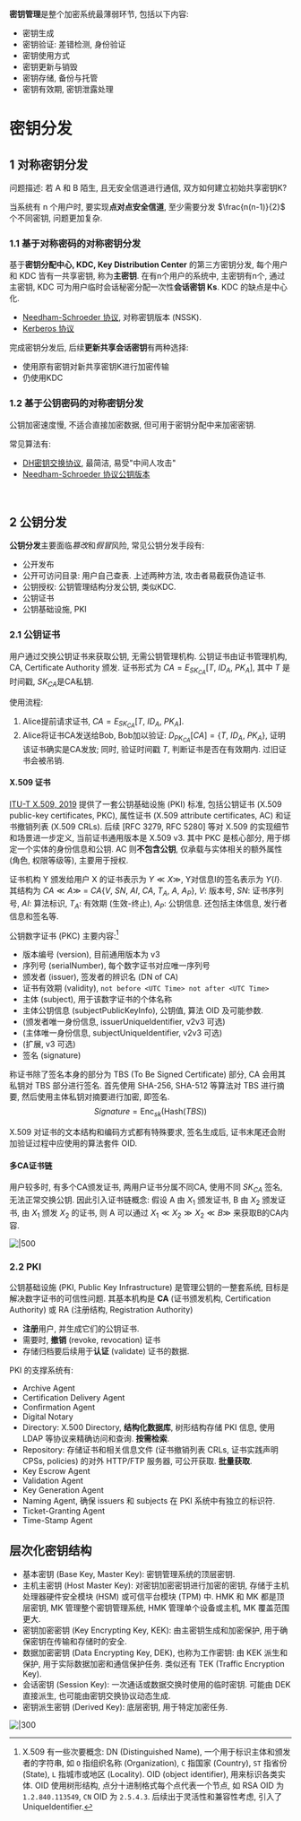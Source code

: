 **密钥管理**是整个加密系统最薄弱环节, 包括以下内容:
- 密钥生成
- 密钥验证: 差错检测, 身份验证
- 密钥使用方式
- 密钥更新与销毁
- 密钥存储, 备份与托管
- 密钥有效期, 密钥泄露处理

# 密钥分发

## 1 对称密钥分发

问题描述: 若 A 和 B 陌生, 且无安全信道进行通信, 双方如何建立初始共享密钥K?

当系统有 n 个用户时, 要实现**点对点安全信道**, 至少需要分发 $\frac{n(n-1)}{2}$ 个不同密钥, 问题更加复杂. 

### 1.1 基于对称密码的对称密钥分发

基于**密钥分配中心, KDC, Key Distribution Center** 的第三方密钥分发, 每个用户和 KDC 皆有一共享密钥, 称为**主密钥**. 在有n个用户的系统中, 主密钥有n个, 通过主密钥, KDC 可为用户临时会话秘密分配一次性**会话密钥 Ks**. KDC 的缺点是中心化.

- [Needham-Schroeder 协议](认证的密钥协商协议/基于单钥的认证密钥协商.md), 对称密钥版本 (NSSK).
- [Kerberos 协议](认证的密钥协商协议/Kerberos%20协议.md)

完成密钥分发后, 后续**更新共享会话密钥**有两种选择:
- 使用原有密钥对新共享密钥K进行加密传输
- 仍使用KDC

### 1.2 基于公钥密码的对称密钥分发

公钥加密速度慢, 不适合直接加密数据, 但可用于密钥分配中来加密密钥.

常见算法有:
-  [DH密钥交换协议](../公钥密码/密钥协商/DiffieHellman.md), 最简洁, 易受"中间人攻击"
- [Needham-Schroeder 协议公钥版本](认证的密钥协商协议/基于单钥的认证密钥协商.md)

<br>

## 2 公钥分发

**公钥分发**主要面临*篡改*和*假冒*风险, 常见公钥分发手段有:
- 公开发布
- 公开可访问目录: 用户自己查表. 上述两种方法, 攻击者易截获伪造证书.
- 公钥授权: 公钥管理结构分发公钥, 类似KDC.
- 公钥证书
- 公钥基础设施, PKI

### 2.1 公钥证书

用户通过交换公钥证书来获取公钥, 无需公钥管理机构. 公钥证书由证书管理机构, CA, Certificate Authority 颁发. 证书形式为 $CA=E_{SK_{CA}}[T,\ ID_{A},\ PK_{A} ]$, 其中 $T$ 是时间戳, $SK_{CA}$是CA私钥.

使用流程:  
1. Alice提前请求证书, $CA=E_{SK_{CA}}[T,\ ID_{A},\ PK_{A} ]$.
2. Alice将证书CA发送给Bob, Bob加以验证: $D_{PK_{CA}}[CA]=\{T,\ ID_{A},\ PK_{A}\}$, 证明该证书确实是CA发放; 同时, 验证时间戳 $T$, 判断证书是否在有效期内. 过旧证书会被吊销.

#### X.509 证书

[ITU-T X.509, 2019](https://www.itu.int/rec/T-REC-X.509-201910-I/en) 提供了一套公钥基础设施 (PKI) 标准, 包括公钥证书 (X.509 public-key certificates, PKC), 属性证书 (X.509 attribute certificates, AC) 和证书撤销列表 (X.509 CRLs). 后续 [RFC 3279, RFC 5280] 等对 X.509 的实现细节和场景进一步定义, 当前证书通用版本是 X.509 v3. 其中 PKC 是核心部分, 用于绑定一个实体的身份信息和公钥. AC 则**不包含公钥**, 仅承载与实体相关的额外属性 (角色, 权限等级等), 主要用于授权. 

证书机构 Y 颁发给用户 X 的证书表示为 $Y\ll X\gg$, Y对信息I的签名表示为 $Y\{I\}$. 其结构为 $CA\ll A\gg\ =\ CA\{V,\ SN,\ AI,\ CA,\ T_{A},\ A,\ A_{P}\}$, $V$: 版本号, $SN$: 证书序列号, $AI$: 算法标识, $T_{A}$: 有效期 (生效-终止), $A_{P}$: 公钥信息. 还包括主体信息, 发行者信息和签名等.

公钥数字证书 (PKC) 主要内容:[^1]
- 版本编号 (version), 目前通用版本为 v3
- 序列号 (serialNumber), 每个数字证书对应唯一序列号
- 颁发者 (issuer), 签发者的辨识名 (DN of CA)
- 证书有效期 (validity), `not before <UTC Time> not after <UTC Time>`
- 主体 (subject), 用于该数字证书的个体名称
- 主体公钥信息 (subjectPublicKeyInfo), 公钥值, 算法 OID 及可能参数.
- (颁发者唯一身份信息, issuerUniqueIdentifier, v2v3 可选)
- (主体唯一身份信息, subjectUniqueIdentifier, v2v3 可选)
- (扩展, v3 可选)
- 签名 (signature)

称证书除了签名本身的部分为 TBS (To Be Signed Certificate) 部分, CA 会用其私钥对 TBS 部分进行签名. 首先使用 SHA-256, SHA-512 等算法对 TBS 进行摘要, 然后使用主体私钥对摘要进行加密, 即签名. $$Signature=\mathrm{Enc}_{sk}(\mathrm{Hash}(TBS))$$

X.509 对证书的文本结构和编码方式都有特殊要求, 签名生成后, 证书末尾还会附加验证过程中应使用的算法套件 OID.

[^1]: X.509 有一些次要概念: DN (Distinguished Name), 一个用于标识主体和颁发者的字符串, 如 `O` 指组织名称 (Organization), `C` 指国家 (Country), `ST` 指省份 (State), `L` 指城市或地区 (Locality). OID (object identifier), 用来标识各类实体. OID 使用树形结构, 点分十进制格式每个点代表一个节点, 如 RSA OID 为 `1.2.840.113549`, `CN` OID 为 `2.5.4.3`. 后续出于灵活性和兼容性考虑, 引入了 UniqueIdentifier.

#### 多CA证书链

用户较多时, 有多个CA颁发证书, 两用户证书分属不同CA, 使用不同 $SK_{CA}$ 签名, 无法正常交换公钥. 因此引入证书链概念: 假设 A 由 $X_{1}$ 颁发证书, B 由 $X_{2}$ 颁发证书, 由 $X_{1}$ 颁发 $X_{2}$ 的证书, 则 A 可以通过 $X_{1}\ll X_{2}\gg X_{2}\ll B\gg$ 来获取B的CA内容.

![|500](../../../attach/Pasted%20image%2020240401101015.png)


### 2.2 PKI

公钥基础设施 (PKI, Public Key Infrastructure) 是管理公钥的一整套系统, 目标是解决数字证书的可信性问题. 其基本机构是 **CA** (证书颁发机构, Certification Authority) 或 RA (注册结构, Registration Authority)
- **注册**用户, 并生成它们的公钥证书. 
- 需要时, **撤销** (revoke, revocation) 证书
- 存储归档要后续用于**认证** (validate) 证书的数据.

PKI 的支撑系统有:
- Archive Agent
- Certification Delivery Agent
- Confirmation Agent 
- Digital Notary 
- Directory: X.500 Directory, **结构化数据库**, 树形结构存储 PKI 信息, 使用 LDAP 等协议来精确访问和查询. **按需检索**.
- Repository: 存储证书和相关信息文件 (证书撤销列表 CRLs, 证书实践声明 CPSs, policies) 的对外 HTTP/FTP 服务器, 可公开获取. **批量获取**.
- Key Escrow Agent
- Validation Agent
- Key Generation Agent
- Naming Agent, 确保 issuers 和 subjects 在 PKI 系统中有独立的标识符.
- Ticket-Granting Agent
- Time-Stamp Agent

## 层次化密钥结构

- 基本密钥 (Base Key, Master Key): 密钥管理系统的顶层密钥.
- 主机主密钥 (Host Master Key): 对密钥加密密钥进行加密的密钥, 存储于主机处理器硬件安全模块 (HSM) 或可信平台模块 (TPM) 中.
	HMK 和 MK 都是顶层密钥, MK 管理整个密钥管理系统, HMK 管理单个设备或主机, MK 覆盖范围更大.
- 密钥加密密钥 (Key Encrypting Key, KEK): 由主密钥生成和加密保护, 用于确保密钥在传输和存储时的安全.
- 数据加密密钥 (Data Encrypting Key, DEK), 也称为工作密钥: 由 KEK 派生和保护, 用于实际数据加密和通信保护任务. 类似还有 TEK (Traffic Encryption Key).
- 会话密钥 (Session Key): 一次通话或数据交换时使用的临时密钥. 可能由 DEK 直接派生, 也可能由密钥交换协议动态生成. 
- 密钥派生密钥 (Derived Key): 底层密钥, 用于特定加密任务.

![|300](../../../attach/密码学_层次化密钥管理.png)